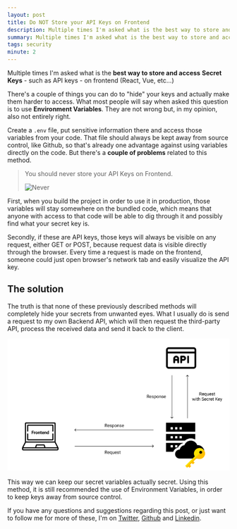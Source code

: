 ```yaml
---
layout: post
title: Do NOT Store your API Keys on Frontend
description: Multiple times I'm asked what is the best way to store and access Secret Keys - such as API keys - on a React application.  There's a couple of things you can do to \"hide\" your keys and actually make them harder to access
summary: Multiple times I'm asked what is the best way to store and access Secret Keys - such as API keys - on a React application.  There's a couple of things you can do to \"hide\" your keys and actually make them harder to access
tags: security
minute: 2
---
```


Multiple times I'm asked what is the **best way to store and access** **Secret Keys** - such as API keys - on frontend (React, Vue, etc...)

There's a couple of things you can do to "hide" your keys and actually make them harder to access. What most people will say when asked this question is to use **Environment Variables**. They are not wrong but, in my opinion, also not entirely right.

Create a `.env` file, put sensitive information there and access those variables from your code. That file should always be kept away from source control, like Github, so that's already one advantage against using variables directly on the code. But there's a **couple of problems** related to this method.

> You should never store your API Keys on Frontend.
>
>
> ![Never](https://media.giphy.com/media/Y4Jb8jkcqRtnznTnpC/giphy.gif)

First, when you build the project in order to use it in production, those variables will stay somewhere on the bundled code, which means that anyone with access to that code will be able to dig through it and possibly find what your secret key is.

Secondly, if these are API keys, those keys will always be visible on any request, either GET or POST, because request data is visible directly through the browser. Every time a request is made on the frontend, someone could just open browser's network tab and easily visualize the API key.

## The solution

The truth is that none of these previously described methods will completely hide your secrets from unwanted eyes. What I usually do is send a request to my own Backend API, which will then request the third-party API, process the received data and send it back to the client.

![](/assets/images/store-secret-api-keys.png)

This way we can keep our secret variables actually secret. Using this method, it is still recommended the use of Environment Variables, in order to keep keys away from source control.

If you have any questions and suggestions regarding this post, or just want to follow me for more of these, I'm on [Twitter](https://twitter.com/pmatarodrigues), [Github](https://github.com/pmatarodrigues) and [Linkedin](https://linkedin.com/in/pmatarodrigues).
